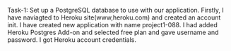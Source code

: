 Task-1:
Set up a PostgreSQL database to use with our application.
Firstly, I have naviagted to Heroku site(www,heroku.com) and created an account init.
I have created new application with name project1-088.
I had added Heroku Postgres Add-on and selected free plan and gave username and password.
I got Heroku account credentials.
